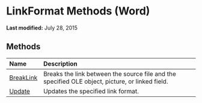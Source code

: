 
# LinkFormat Methods (Word)

 **Last modified:** July 28, 2015


## Methods



|**Name**|**Description**|
|:-----|:-----|
| [BreakLink](19f5f0b5-2536-b6d1-4476-4d46f3d7484e.md)|Breaks the link between the source file and the specified OLE object, picture, or linked field.|
| [Update](fe9f0a64-beeb-7a3a-923e-b7e374458ee7.md)|Updates the specified link format.|
